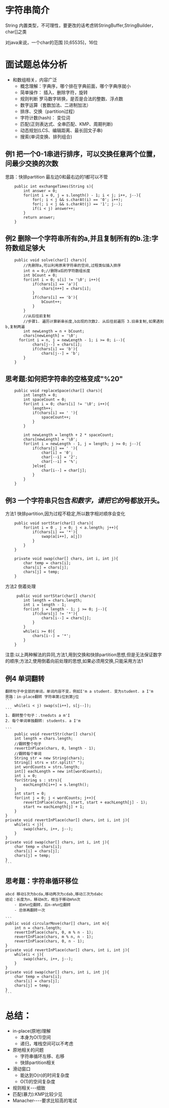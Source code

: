 # 字符串简介

String 内置类型，不可理性，要更改的话考虑转StringBuffer,StringBuilder，char[]之类

对java来说，一个char的范围 [0,65535]，16位

# 面试题总体分析
- 和数组相关，内容广泛
	- 概念理解：字典序，哪个排在字典前面，哪个字典序就小
	- 简单操作： 插入、删除字符，旋转
	- 规则判断 罗马数字转换，是否是合法的整数、浮点数
	- 数字运算（套数加法、二进制加法）
	- 排序、交换（partition过程）
	- 字符计数(hash)： 变位词 
	- 匹配(正则表达式、全串匹配、KMP、周期判断)
	- 动态规划(LCS、编辑距离、最长回文子串)
	- 搜索(单词变换、排列组合)


## 例1 把一个0-1串进行排序，可以交换任意两个位置，问最少交换的次数
思路：快排partition 最左边0和最右边的1都可以不管
```
    public int exchangeTimes(String s){
        int answer = 0;
        for(int i = 0, j = s.length() - 1; i < j; i++, j--){
            for(; i < j && s.charAt(i) == '0'; i++);
            for(; i < j && s.charAt(j) == '1'; j--);
            if(i < j) answer++;
        }
        return answer;
    }
```

## 例2 删除一个字符串所有的a,并且复制所有的b.注:字符数组足够大
```
    public void solve(char[] chars){
        //先删除a,可以利用原来字符串的空间,过程类似插入排序
        int n = 0;//删除a后的字符数组长度
        int bCount = 0;
        for(int i = 0; s[i] != '\0'; i++){
            if(chars[i] == 'a'){
                chars[n++] = chars[i];
            }
            if(chars[i] == 'b'){
                bCount++;
            }
        }
        //从后往前复制
        //步骤1. 遍历计算新串长度,b出现的次数2. 从后往前遍历 3.旧串复制,如果遇到b,复制两遍
        int newLength = n + bCount;
        chars[newLength] = '\0';
      for(int i = n, j = newLength - 1; i >= 0; i--){
            chars[j--] = chars[i];
            if(chars[i] == 'b'){
                chars[j--] = 'b'; 
        }
    }
```
## 思考题:如何把字符串的空格变成"%20"
```
    public void replaceSpace(char[] chars){
        int length = 0;
        int spaceCount = 0;
        for(int i = 0; chars[i] != '\0'; i++){
            length++;
            if(chars[i] == ' '){
                spaceCount++;
            }
        }

        int newLength = length + 2 * spaceCount;
        chars[newLength] = '\0';
        for(int i = newLength - 1, j = length; j >= 0; j--){
            if(chars[j] == ' '){
                char[i] = '0';
                char[--i] = '2';
                char[--i] = '%'; 
            }else{
                char[i--] = char[j];
            }
        }
    }
```

## 例3 一个字符串只包含*和数字，请把它的*号都放开头。
方法1 快排partition,因为过程不稳定,所以数字相对顺序会变化
```
    public void sortStar(char[] chars){
        for(int i = 0 , j = 0; j < a.length; j++){
            if(chars[i] == '*'){
                swap(a[i++], a[j])
            }
        }
    }

    private void swap(char[] chars, int i, int j){
        char temp = chars[i];
        chars[i] = chars[j];
        chars[j] = temp;
    }
```
方法2 倒着处理
```
     public void sortStar(char[] chars){
        int length = chars.length;
        int i = length - 1;
        for(int j = length - 1; j >= 0; j--){
            if(chars[j] != '*'){
                chars[i--] = chars[j];
            }
        }
        while(i >= 0){
            chars[i--] = '*';
        }
    }
```
    
注意:以上两种解法的异同,方法1,用到交换和快排partition思想,但是无法保证数字的顺序;方法2,使用倒着向前处理的思想,如果必须用交换,只能采用方法1

## 例4 单词翻转
    
    翻转句子中全部的单词，单词内容不变，例如I'm a student. 变为student. a I'm
    思路：in-place翻转 字符串第i位到第j位
    ```
        while(i < j) swap(s[i++], s[j--]);
    ```
    1. 翻转整个句子：.tneduts a m'I
    2. 每个单词单独翻转: students. a I'm

    ```
        public void revertStr(char[] chars){
        int length = chars.length;
        //翻转整个句子
        revertInPlace(chars, 0, length - 1);
        //翻转每个单词
        String str = new String(chars);
        String[] strs = str.split(" ");
        int wordCounts = strs.length;
        int[] eachLength = new int[wordCounts];
        int i = 0;
        for(String s : strs){
            eachLength[i++] = s.length();
        }
        int start = 0;
        for(int j = 0; j < wordCounts; j++){
            revertInPlace(chars, start, start + eachLength[j] - 1);
            start += eachLength[j] + 1;
        }
    }
    private void revertInPlace(char[] chars, int i, int j){
        while(i < j){
            swap(chars, i++, j--);
        }
    }
    private void swap(char[] chars, int i, int j){
        char temp = chars[i];
        chars[i] = chars[j];
        chars[j] = temp;
    }
    ```

## 思考题：字符串循环移位
    abcd 移动1次为bcda,移动两次为cdab,移动三次为dabc
    结论：长度为n，移动m次，相当于移动m%n次
        - 前m%n位翻转，后n-m%n位翻转
        - 总体再翻转一次

    ```
    public void circularMove(char[] chars, int m){
        int n = chars.length;
        revertInPlace(chars, 0, m % n - 1);
        revertInPlace(chars, m % n, n - 1);
        revertInPlace(chars, 0, n - 1);
    }
    private void revertInPlace(char[] chars, int i, int j){
        while(i < j){
            swap(chars, i++, j--);
        }
    }
    private void swap(char[] chars, int i, int j){
        char temp = chars[i];
        chars[i] = chars[j];
        chars[j] = temp;
    }
    ```
# 总结：
- in-place(原地)理解
    + 本身为O(1)空间
    + 递归，堆栈空间可以不考虑
- 原地相关的问题
    + 字符串循环左移、右移
    + 快排partition相关
- 滑动窗口
    + 能达到O(n)的时间复杂度
    + O(1)的空间复杂度
- 规则相关---细致
- 匹配(暴力):KMP比较少见
- Manacher----要求比较高的笔试



